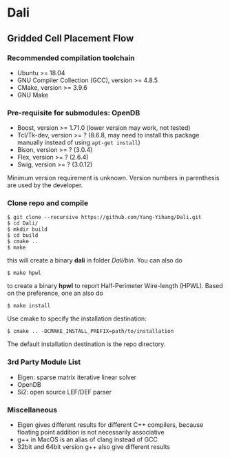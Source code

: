 # Dali
## Gridded Cell Placement Flow

### Recommended compilation toolchain
  * Ubuntu >= 18.04
  * GNU Compiler Collection (GCC), version >= 4.8.5
  * CMake, version >= 3.9.6
  * GNU Make

### Pre-requisite for submodules: OpenDB
  * Boost, version >= 1.71.0 (lower version may work, not tested)
  * Tcl/Tk-dev, version >= ? (8.6.8, may need to install this package manually instead of using `apt-get install`)
  * Bison, version >= ? (3.0.4)
  * Flex, version >= ? (2.6.4)
  * Swig, version >= ? (3.0.12)

Minimum version requirement is unknown. Version numbers in parenthesis are used by the developer.
  
### Clone repo and compile
    $ git clone --recursive https://github.com/Yang-Yihang/Dali.git
    $ cd Dali/
    $ mkdir build
    $ cd build
    $ cmake ..
    $ make
this will create a binary __dali__ in folder _Dali/bin_. You can also do
    
    $ make hpwl
to create a binary __hpwl__ to report Half-Perimeter Wire-length (HPWL). Based on the preference, one an also do
    
    $ make install
Use cmake to specify the installation destination:

    $ cmake .. -DCMAKE_INSTALL_PREFIX=path/to/installation
The default installation destination is the repo directory.

### 3rd Party Module List
  * Eigen: sparse matrix iterative linear solver
  * OpenDB
  * Si2: open source LEF/DEF parser
  
### Miscellaneous
  * Eigen gives different results for different C++ compilers, because floating point addition is not necessarily associative
  * g++ in MacOS is an alias of clang instead of GCC
  * 32bit and 64bit version g++ also give different results
